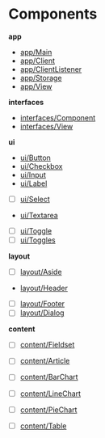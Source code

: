 
# Components

**app**

- [app/Main](/components/app/Main.go)
- [app/Client](/components/app/Client.go)
- [app/ClientListener](/components/app/ClientListener.go)
- [app/Storage](/components/app/Storage.go)
- [app/View](/components/app/View.go)

**interfaces**

- [interfaces/Component](/components/interfaces/Component.go)
- [interfaces/View](/components/interfaces/View.go)

**ui**

- [ui/Button](/components/ui/Button.go)
- [ui/Checkbox](/components/ui/Checkbox.go)
- [ui/Input](/components/ui/Input.go)
- [ui/Label](/components/ui/Label.go)
- [ ] [ui/Select](/components/ui/Select.go)
- [ui/Textarea](/components/ui/Textarea.go)
- [ ] [ui/Toggle](/components/ui/Toggle.go)
- [ ] [ui/Toggles](/components/ui/Toggles.go)

**layout**

- [ ] [layout/Aside](/components/layout/Aside.go)
- [layout/Header](/components/layout/Header.go)
- [ ] [layout/Footer](/components/layout/Footer.go)
- [ ] [layout/Dialog](/components/layout/Dialog.go)

**content**

- [ ] [content/Fieldset](/components/content/Fieldset.go)
- [ ] [content/Article](/components/content/Article.go)
- [ ] [content/BarChart](/components/content/BarChart.go)
- [ ] [content/LineChart](/components/content/LineChart.go)
- [ ] [content/PieChart](/components/content/PieChart.go)
- [ ] [content/Table](/components/content/Table.go)

